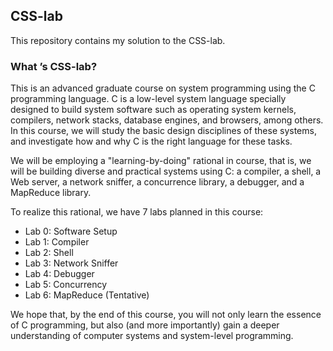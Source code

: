 ## CSS-lab

This repository contains my solution to the CSS-lab.

### What ’s CSS-lab?

This is an advanced graduate course on system programming using the C programming language. C is a low-level system language specially designed to build system software such as operating system kernels, compilers, network stacks, database engines, and browsers, among others. In this course, we will study the basic design disciplines of these systems, and investigate how and why C is the right language for these tasks.

We will be employing a "learning-by-doing" rational in course, that is, we will be building diverse and practical systems using C: a compiler, a shell, a Web server, a network sniffer, a concurrence library, a debugger, and a MapReduce library.

To realize this rational, we have 7 labs planned in this course:

- Lab 0: Software Setup
- Lab 1: Compiler
- Lab 2: Shell
- Lab 3: Network Sniffer
- Lab 4: Debugger
- Lab 5: Concurrency
- Lab 6: MapReduce (Tentative)

We hope that, by the end of this course, you will not only learn the essence of C programming, but also (and more importantly) gain a deeper understanding of computer systems and system-level programming.
